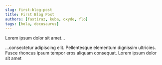 ```yaml
---
slug: first-blog-post
title: First Blog Post
authors: [fastiraz, kuba, oxyde, flo]
tags: [hola, docusaurus]
---
```


Lorem ipsum dolor sit amet...

<!-- truncate -->

...consectetur adipiscing elit. Pellentesque elementum dignissim ultricies. Fusce rhoncus ipsum tempor eros aliquam consequat. Lorem ipsum dolor sit amet
